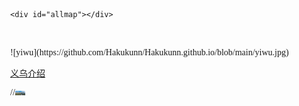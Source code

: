 <html>
<head>
	<meta http-equiv="Content-Type" content="text/html; charset=utf-8" />
	<meta name="viewport" content="initial-scale=1.0, user-scalable=no" />
	<style type="text/css">
	body, html,#allmap {width: 100%;height: 80%;overflow:scroll;margin:0;font-family:"微软雅黑";}
	</style>
	<script type="text/javascript" src="//api.map.baidu.com/api?v=2.0&ak=LXpXl6bnXk8EPypPqxwu1CL1s2j0jLU9"></script>
	<title>地图展示</title>
</head>

	<div id="allmap"></div>

</html>
<script type="text/javascript">
	// 百度地图API功能
	var map = new BMap.Map("allmap");    // 创建Map实例
	map.centerAndZoom(new BMap.Point(120.085606,29.531872), 11);  // main初始化地图,设置中心点坐标和地图级别
	//添加地图类型控件原先(120.081007,29.451391)
	map.addControl(new BMap.MapTypeControl({
		mapTypes:[
            BMAP_NORMAL_MAP,
            BMAP_HYBRID_MAP
        ]}));	  
	map.setCurrentCity("义乌");          // 设置地图显示的城市 此项是必须设置的
	map.enableScrollWheelZoom(true);     //开启鼠标滚轮缩放
</script>
<br>
<br>
![yiwu](https://github.com/Hakukunn/Hakukunn.github.io/blob/main/yiwu.jpg)

[义乌介绍](https://baike.baidu.com/item/%E4%B9%89%E4%B9%8C/214555?fr=aladdin)	

      
//<img src="https://github.com/Hakukunn/Hakukunn.github.io/blob/main/yiwu.jpg" width="16px">
	<br>

